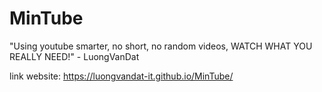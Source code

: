 # MinTube
"Using youtube smarter, no short, no random videos, WATCH WHAT YOU REALLY NEED!" - LuongVanDat

link website: https://luongvandat-it.github.io/MinTube/
